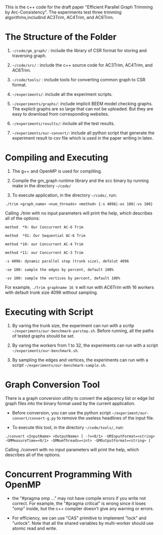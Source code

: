 This is the c++ code for the draft paper "Efficient Parallel Graph Trimming by Arc-Consistency". The experiments test three trimming algorithms,includind AC3Trim, AC4Trim, and AC6Trim.

# The Structure of the Folder

1. ```~/code/gm_graph/``` : include the library of CSR format for storing and traversing graph.

1. ```~/code/src/``` : include the c++ source code for AC3Trim, AC4Trim, and AC6Trim.

1. ```~/code/tools/``` : include tools for converting common graph to CSR format.

1. ```~/experiments/```: include all the experiment scripts.

1. ```~/experiments/graphs/```: include implicit BEEM model checking graphs. The explicit graphs are so large that can not be uploaded. But they are easy to download from corresponding websites.

1. ```~/experiments/results/```: include all the test results.

1. ```~/experiments/our-convert/```: include all python script that generate the experiment result to csv file which is used in the paper writing in latex.

# Compiling and Executing

1. The g++ and OpenMP is used for compliling.

1. Compile the gm_graph runtime library and the scc binary by running make in the directory ```~/code/```

1. To execute application, in the directory ```~/code/```, run:

```./trim <graph_name> <num_threads> <method> {-s 4096|-es 100|-vs 100}```


Calling ./trim with no input parameters will print the help, which describes all of the options:

```method  *9: Our Concurrent AC-6 Trim```

```method  *91: Our Sequential AC-6 Trim```

```method *10: our Concurrent AC-4 Trim```

```method *11: our Concurrent AC-3 Trim```

```-s 4096: dynamic parallel step (trunk size), defalut 4096```

```-se 100: sample the edges by percent, default 100%```

```-sv 100: sample the vertices by percent, default 100%```

For example, ```./trim graphname 16 9``` will run with AC6Trim with 16 workers with default trunk size 4096 without sampling.

# Executing with Script

1. By varing the trunk size, the experiment can run with a scritp ```~/experiments/our-benchmark-parstep.sh```. Before running, all the paths of tested graphs should be set. 

1. By varing the workers from 1 to 32, the experiments can run with a script ```~/experiments/our-benchmark.sh```. 

1. By sampling the edges and vertices, the experiments can run with a script ```~/experiments/our-benchmark-sample.sh```.



# Graph Conversion Tool
There is a graph conversion utility to convert the adjacency list or edge list graph files into the binary format used by the current application. 

* Before conversion, you can use the python script ```~/experiment/our-convert/convert-g.py``` to remove the useless headlines of the input file.

* To execute this tool, in the directory ```~/code/tools/```, run:

```./convert <InputName> <OutputName> [ -?=<0/1> -GMInputFormat=<string> -GMMeasureTime=<0/1> -GMNumThreads=<int> -GMOutputFormat=<string> ]```

Calling ./convert with no input parameters will print the help, which describes all of the options. 



# Concurrent Programming With OpenMP

* the "#pragma omp ..." may not have compile errors if you write not correct. For example, the "#pragma critical" is wrong since it loses "omp" inside, but the c++ compiler doesn't give any warning or errors. 

* For efficiency, we can use "CAS" primitive to implement "lock" and "unlock". Note that all the shared variables by multi-worker should use atomic read and write. 
 